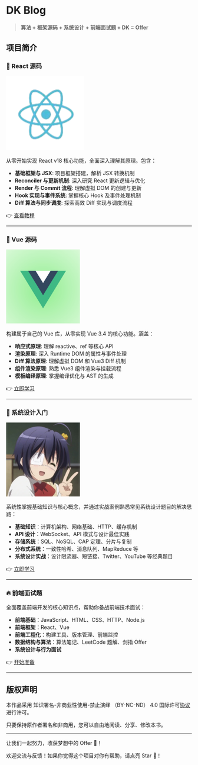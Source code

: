 # DK Blog

> **算法 + 框架源码 + 系统设计 + 前端面试题 + DK = Offer**

## 项目简介

### 🍭 React 源码

<img src="./src/image/react-logo.png" alt="logo" height="200"/>

从零开始实现 React v18 核心功能，全面深入理解其原理。包含：

- **基础框架与 JSX**: 项目框架搭建，解析 JSX 转换机制
- **Reconciler 与更新机制**: 深入研究 React 更新逻辑与优化
- **Render 与 Commit 流程**: 理解虚拟 DOM 的创建与更新
- **Hook 实现与事件系统**: 掌握核心 Hook 及事件处理机制
- **Diff 算法与同步调度**: 探索高效 Diff 实现与调度流程

👉 [查看教程](https://CCCdk.github.io/my-react/)

---

### 🤡 Vue 源码

<img src="./src/image/vue-logo.jpg" alt="logo" height="200"/>

构建属于自己的 Vue 库，从零实现 Vue 3.4 的核心功能。涵盖：

- **响应式原理**: 理解 reactive、ref 等核心 API
- **渲染原理**: 深入 Runtime DOM 的属性与事件处理
- **Diff 算法原理**: 理解虚拟 DOM 和 Vue3 Diff 机制
- **组件渲染原理**: 熟悉 Vue3 组件渲染与挂载流程
- **模板编译原理**: 掌握编译优化与 AST 的生成

👉 [立即学习](https://CCCdk.github.io/my-vue/)

---

### 🚀 系统设计入门

<img src="./src/image/system-logo.jpg" alt="logo" height="200"/>

系统性掌握基础知识与核心概念，并通过实战案例熟悉常见系统设计题目的解决思路：

- **基础知识**：计算机架构、网络基础、HTTP、缓存机制
- **API 设计**：WebSocket、API 模式与设计最佳实践
- **存储系统**：SQL、NoSQL、CAP 定理、分片与复制
- **分布式系统**：一致性哈希、消息队列、MapReduce 等
- **系统设计实战**：设计限流器、短链接、Twitter、YouTube 等经典题目

👉 [立即学习](https://CCCdk.github.io/system-design/)

---

### 🔥 前端面试题

全面覆盖前端开发的核心知识点，帮助你备战前端技术面试：

- **前端基础**：JavaScript、HTML、CSS、HTTP、Node.js
- **前端框架**：React、Vue
- **前端工程化**：构建工具、版本管理、前端监控
- **数据结构与算法**：算法笔记、LeetCode 题解、剑指 Offer
- **系统设计与行为面试**

👉 [开始准备](https://CCCdk.github.io/interview/)

---

## 版权声明

本作品采用 知识署名-非商业性使用-禁止演绎 （BY-NC-ND） 4.0 国际许可[协议](https://creativecommons.org/licenses/by-nc-nd/4.0/legalcode.zh-Hans) 进行许可。

只要保持原作者署名和非商用，您可以自由地阅读、分享、修改本书。

---

让我们一起努力，收获梦想中的 Offer 🚀！

欢迎交流与反馈！如果你觉得这个项目对你有帮助，请点亮 Star 🌟！
